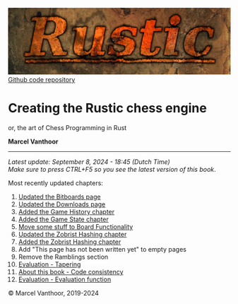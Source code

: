 ![Rustic Logo](../img/rustic-logo-web.jpg)
[Github code repository](https://github.com/mvanthoor/rustic)

# Creating the Rustic chess engine

or, the art of Chess Programming in Rust

__**Marcel Vanthoor**__<br /><hr />

_Latest update:  September 8, 2024 - 18:45 (Dutch Time)_<br />
_Make sure to press CTRL+F5 so you see the latest version of this book_.</br>

Most recently updated chapters:<br />
1. [Updated the Bitboards page](../board_representation/bitboards.md)
1. [Updated the Downloads page](../front_matter/downloads.md)
1. [Added the Game History chapter](../board_representation/game_history.md)
1. [Added the Game State chapter](../board_representation/game_state.md)
1. [Move some stuff to Board Functionality](../board_functionality/introduction.md)
1. [Updated the Zobrist Hashing chapter](../board_representation/zobrist_hashing.md)
1. [Added the Zobrist Hashing chapter](../board_representation/zobrist_hashing.md)
1. Add "This page has not been written yet" to empty pages<br />
1. Remove the Ramblings section<br />
1. [Evaluation - Tapering](../evaluation/tapering.md)
1. [About this book - Code consistency](../front_matter/about_book.md)
1. [Evaluation - Evaluation function](../evaluation/impl_eval.md)

© Marcel Vanthoor, 2019-2024